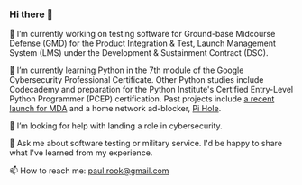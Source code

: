 ### Hi there 👋

<!--
**PaulyBoi/PaulyBoi** is a ✨ _special_ ✨ repository because its `README.md` (this file) appears on your GitHub profile. 

Here are some ideas to get you started:
-->

🔭 I’m currently working on testing software for Ground-base Midcourse Defense (GMD) for the Product Integration & Test, Launch Management System (LMS) under the Development & Sustainment Contract (DSC).

🌱 I’m currently learning Python in the 7th module of the Google Cybersecurity Professional Certificate. Other Python studies include Codecademy and preparation for the Python Institute's Certified Entry-Level Python Programmer (PCEP) certification. Past projects include <a href="https://www.mda.mil/news/23news0006.html">a recent launch for MDA</a> and a home network ad-blocker, <a href="https://www.crosstalksolutions.com/the-worlds-greatest-pi-hole-and-unbound-tutorial-2023/">Pi Hole</a>.
<!--- 👯 I’m looking to collaborate on ...-->

🤔 I’m looking for help with landing a role in cybersecurity.

💬 Ask me about software testing or military service. I'd be happy to share what I've learned from my experience.

📫 How to reach me: paul.rook@gmail.com

<!--- ⚡ Fun fact: ... -->

